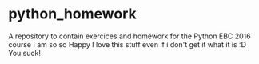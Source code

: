 # python_homework
A repository to contain exercices and homework for the Python EBC 2016 course
I am so so Happy I love this stuff even if i don't get it what it is :D
You suck!
